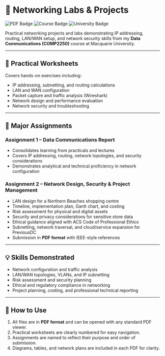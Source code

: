 # 📡 Networking Labs & Projects

![PDF Badge](https://img.shields.io/badge/Format-PDF-blue) ![Course Badge](https://img.shields.io/badge/Course-COMP2250-orange) ![University Badge](https://img.shields.io/badge/University-Macquarie-green)

Practical networking projects and labs demonstrating IP addressing, routing, LAN/WAN setup, and network security skills from my **Data Communications (COMP2250)** course at Macquarie University.

---

## 📝 Practical Worksheets

Covers hands-on exercises including:

- IP addressing, subnetting, and routing calculations  
- LAN and WAN configuration  
- Packet capture and traffic analysis (Wireshark)  
- Network design and performance evaluation  
- Network security and troubleshooting  

---

## 📑 Major Assignments

### **Assignment 1 – Data Communications Report**
- Consolidates learning from practicals and lectures  
- Covers IP addressing, routing, network topologies, and security considerations  
- Demonstrates analytical and technical proficiency in network configuration  

### **Assignment 2 – Network Design, Security & Project Management**
- LAN design for a Northern Beaches shopping centre  
- Timeline, implementation plan, Gantt chart, and costing  
- Risk assessment for physical and digital assets  
- Security and privacy considerations for sensitive store data  
- Ethical guidance aligned with ACS Code of Professional Ethics  
- Subnetting, network traversal, and cloud/service expansion for PreviousDC  
- Submission in **PDF format** with IEEE-style references

---

## 💡 Skills Demonstrated

- Network configuration and traffic analysis  
- LAN/WAN topologies, VLANs, and IP subnetting  
- Risk assessment and security planning  
- Ethical and regulatory compliance in networking  
- Project planning, costing, and professional technical reporting

---

## 🚀 How to Use

1. All files are in **PDF format** and can be opened with any standard PDF viewer.  
2. Practical worksheets are clearly numbered for easy navigation.  
3. Assignments are named to reflect their purpose and order of submission.  
4. Diagrams, tables, and network plans are included in each PDF for clarity.
